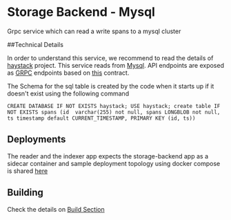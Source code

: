 # Storage Backend - Mysql

Grpc service which can read a write spans to a mysql cluster 

##Technical Details

In order to understand this service, we recommend to read the details of [haystack](https://github.com/ExpediaDotCom/haystack) project. 
This service reads from [Mysql](https://www.mysql.com/). API endpoints are exposed as [GRPC](https://grpc.io/) endpoints based on [this]((https://github.com/ExpediaDotCom/haystack-idl/blob/master/proto/backend/storageBackend.proto)) contract. 

The Schema for the sql table is created by the code when it starts up if it doesn't exist using the following command

`
CREATE DATABASE IF NOT EXISTS haystack; USE haystack; create table IF NOT EXISTS spans (id  varchar(255) not null, spans LONGBLOB not null, ts timestamp default CURRENT_TIMESTAMP, PRIMARY KEY (id, ts))
`

## Deployments
The reader and the indexer app expects the storage-backend app as a sidecar container and sample deployment topology using docker compose is shared [here](docker-compose.yml)


## Building
Check the details on [Build Section](../../CONTRIBUTING.md)